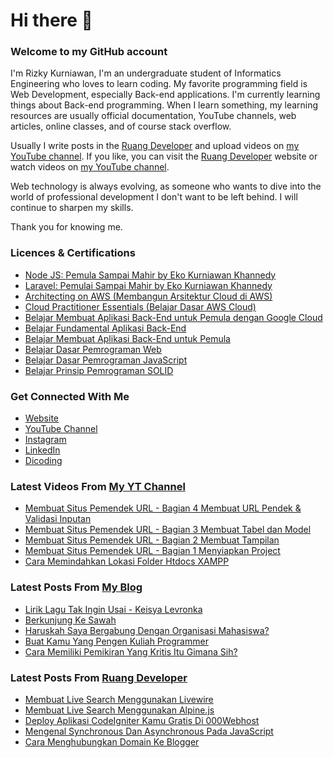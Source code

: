 # Hi there 👋
### Welcome to my GitHub account
I'm Rizky Kurniawan, I'm an undergraduate student of Informatics Engineering who loves to learn coding. My favorite programming field is Web Development, especially Back-end applications. I'm currently learning things about Back-end programming. When I learn something, my learning resources are usually official documentation, YouTube channels, web articles, online classes, and of course stack overflow.

Usually I write posts in the [Ruang Developer](https://www.ruangdeveloper.com/) and upload videos on [my YouTube channel](https://www.youtube.com/kykurniawan). If you like, you can visit the [Ruang Developer](https://www.ruangdeveloper.com/) website or watch videos on [my YouTube channel](https://www.youtube.com/kykurniawan).

Web technology is always evolving, as someone who wants to dive into the world of professional development I don't want to be left behind. I will continue to sharpen my skills.

Thank you for knowing me.

### Licences & Certifications
- [Node JS: Pemula Sampai Mahir by Eko Kurniawan Khannedy](https://www.udemy.com/certificate/UC-0b621e3a-c09d-4e39-b07b-e93b0c419128/)
- [Laravel: Pemulai Sampai Mahir by Eko Kurniawan Khannedy](https://www.udemy.com/certificate/UC-72ffeaef-68f8-43de-910e-2cf7aceca9bd/)
- [Architecting on AWS (Membangun Arsitektur Cloud di AWS)](https://www.dicoding.com/certificates/ERZR45R1NZYV)
- [Cloud Practitioner Essentials (Belajar Dasar AWS Cloud)](https://www.dicoding.com/certificates/RVZK4M3OMPD5)
- [Belajar Membuat Aplikasi Back-End untuk Pemula dengan Google Cloud](https://www.dicoding.com/certificates/RVZK1JYKQPD5)
- [Belajar Fundamental Aplikasi Back-End](https://www.dicoding.com/certificates/KEXL3YRJYPG2)
- [Belajar Membuat Aplikasi Back-End untuk Pemula](https://www.dicoding.com/certificates/MEPJ5W5EQP3V)
- [Belajar Dasar Pemrograman Web](https://www.dicoding.com/certificates/ERZR5M0K2PYV)
- [Belajar Dasar Pemrograman JavaScript](https://www.dicoding.com/certificates/81P21KJENZOY)
- [Belajar Prinsip Pemrograman SOLID](https://www.dicoding.com/certificates/4EXGY59NDXRL)

### Get Connected With Me
- [Website](https://www.rizkykurniawan.id)
- [YouTube Channel](https://www.youtube.com/kykurniawan)
- [Instagram](https://instagram.com/qwertykurniawan)
- [LinkedIn](https://www.linkedin.com/in/kykurniawan/)
- [Dicoding](https://www.dicoding.com/users/rizkykurniawan)

### Latest Videos From [My YT Channel](https://www.youtube.com/kykurniawan)
<!-- YOUTUBE:START -->
- [Membuat Situs Pemendek URL - Bagian 4 Membuat URL Pendek &amp; Validasi Inputan](https://www.youtube.com/watch?v=zmLwSpuMzKY)
- [Membuat Situs Pemendek URL - Bagian 3 Membuat Tabel dan Model](https://www.youtube.com/watch?v=YPmMm17XQDc)
- [Membuat Situs Pemendek URL - Bagian 2 Membuat Tampilan](https://www.youtube.com/watch?v=fW2CVksow9k)
- [Membuat Situs Pemendek URL - Bagian 1 Menyiapkan Project](https://www.youtube.com/watch?v=_hPZWM6oaNA)
- [Cara Memindahkan Lokasi Folder Htdocs XAMPP](https://www.youtube.com/watch?v=0xbSckIH1cY)
<!-- YOUTUBE:END -->

### Latest Posts From [My Blog](https://www.kykurniawan.com)
<!-- BLOGGER:START -->
- [Lirik Lagu Tak Ingin Usai - Keisya Levronka](https://www.kykurniawan.com/2022/06/lirik-lagu-tak-ingin-usai-keisya.html)
- [Berkunjung Ke Sawah](https://www.kykurniawan.com/2022/06/berkunjung-ke-sawah.html)
- [Haruskah Saya Bergabung Dengan Organisasi Mahasiswa?](https://www.kykurniawan.com/2022/06/haruskah-saya-bergabung-dengan.html)
- [Buat Kamu Yang Pengen Kuliah Programmer](https://www.kykurniawan.com/2022/06/buat-kamu-yang-pengen-kuliah-programmer.html)
- [Cara Memiliki Pemikiran Yang Kritis Itu Gimana Sih?](https://www.kykurniawan.com/2022/02/cara-memiliki-pemikiran-yang-kritis-itu.html)
<!-- BLOGGER:END -->

### Latest Posts From [Ruang Developer](https://www.ruangdeveloper.com)
<!-- RUANGDEVELOPER:START -->
- [Membuat Live Search Menggunakan Livewire](https://www.ruangdeveloper.com/membuat-live-search-menggunakan-livewire/)
- [Membuat Live Search Menggunakan Alpine.js](https://www.ruangdeveloper.com/membuat-live-search-menggunakan-alpine-js/)
- [Deploy Aplikasi CodeIgniter Kamu Gratis Di 000Webhost](https://www.ruangdeveloper.com/deploy-aplikasi-codeigniter-kamu-gratis-di-000webhost/)
- [Mengenal Synchronous Dan Asynchronous Pada JavaScript](https://www.ruangdeveloper.com/mengenal-synchronous-dan-asynchronous-pada-javascript/)
- [Cara Menghubungkan Domain Ke Blogger](https://www.ruangdeveloper.com/cara-menghubungkan-domain-ke-blogger/)
<!-- RUANGDEVELOPER:END -->

